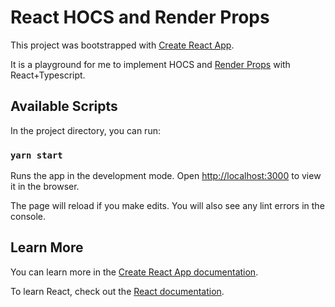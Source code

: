 # React HOCS and Render Props

This project was bootstrapped with [Create React App](https://github.com/facebook/create-react-app).

It is a playground for me to implement HOCS and [Render Props](https://pt-br.reactjs.org/docs/render-props.html) with React+Typescript.

## Available Scripts

In the project directory, you can run:

### `yarn start`

Runs the app in the development mode.
Open [http://localhost:3000](http://localhost:3000) to view it in the browser.

The page will reload if you make edits.
You will also see any lint errors in the console.

## Learn More

You can learn more in the [Create React App documentation](https://facebook.github.io/create-react-app/docs/getting-started).

To learn React, check out the [React documentation](https://reactjs.org/).
